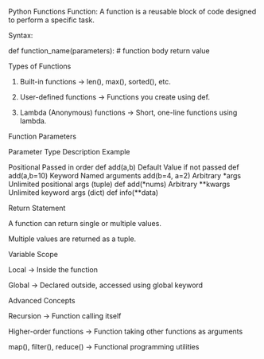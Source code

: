 Python Functions 
Function:
A function is a reusable block of code designed to perform a specific task.

Syntax:

def function_name(parameters):
    # function body
    return value

Types of Functions

1. Built-in functions → len(), max(), sorted(), etc.


2. User-defined functions → Functions you create using def.


3. Lambda (Anonymous) functions → Short, one-line functions using lambda.



Function Parameters

Parameter Type	Description	Example

Positional	Passed in order	def add(a,b)
Default	Value if not passed	def add(a,b=10)
Keyword	Named arguments	add(b=4, a=2)
Arbitrary *args	Unlimited positional args (tuple)	def add(*nums)
Arbitrary **kwargs	Unlimited keyword args (dict)	def info(**data)


Return Statement

A function can return single or multiple values.

Multiple values are returned as a tuple.


Variable Scope

Local → Inside the function

Global → Declared outside, accessed using global keyword


Advanced Concepts

Recursion → Function calling itself

Higher-order functions → Function taking other functions as arguments

map(), filter(), reduce() → Functional programming utilities
